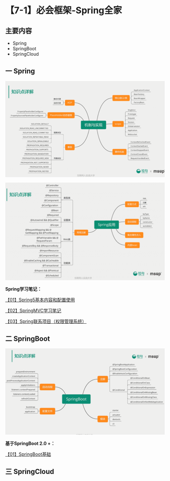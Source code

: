 # 【7-1】必会框架-Spring全家

## 主要内容

- Spring
- SpringBoot
- SpringCloud

## 一 Spring

![Spring机制和实现](../images/Spring机制和实现.png)

![spring框架](../images/Spring框架.png)

**Spring学习笔记：**

[【01】Spring5基本内容和配置使用](/Java/integrationframe/spring5.md)

[【02】SpringMVC学习笔记](/Java/integrationframe/springmvc.md)

[【03】Spring联系项目（权限管理系统）](/Java/integrationframe/ssm-system.md)

## 二 SpringBoot

![SpringBoot](../images/SpringBoot.png)

**基于SpringBoot 2.0 +：**

[【01】SpringBoot基础](/Java/integrationframe/springboot.md)

## 三 SpringCloud